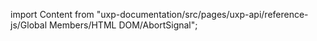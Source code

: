 
import Content from "uxp-documentation/src/pages/uxp-api/reference-js/Global Members/HTML DOM/AbortSignal";

<Content query="product=photoshop"/>

